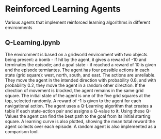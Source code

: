 # Reinforced Learning Agents
Various agents that implement reinforced learning algorithms in different environments

## Q-Learning.ipynb
The environment is based on a gridworld environment with two objects being present: a bomb - if hit by the agent, it gives a reward of -10 and terminates the episode; and a goal state - if reached a reward of 10 is given and the episode termiantes. The agent has four possible actions in each state (grid square): west, north, south, and east. The actions are unreliable. They move the agent in the intended direction with probability 0.8, and with probability 0.2, they move the agent in a random other direction. If the direction of movement is blocked, the agent remains in the same grid square. The initial state of the agent is one of the five grid squares at the top, selected randomly. A reward of -1 is given to the agent for each navigational action. The agent uses a Q-Learning algorithm that creates a table if each state-action pair and assigns a Q-value to it. Using these Q-Values the agent can find the best path to the goal from its initial starting square. A learning curve is also plotted, showing the mean total reward the agent collects over each episode. A random agent is also implemented as a comparison tool.
